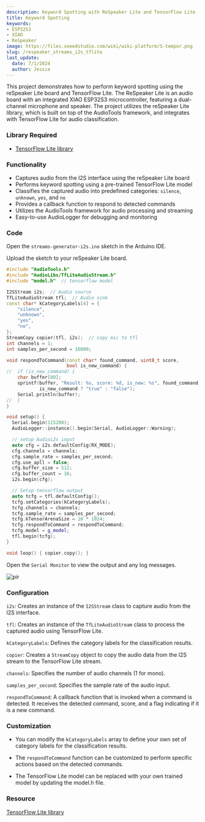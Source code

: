 ```yaml
---
description: Keyword Spotting with ReSpeaker Lite and TensorFlow Lite
title: Keyword Spotting
keywords:
- ESP32S3
- XIAO
- ReSpeaker
image: https://files.seeedstudio.com/wiki/wiki-platform/S-tempor.png
slug: /respeaker_streams_i2s_tflite
last_update:
  date: 7/1/2024
  author: Jessie
---
```



This project demonstrates how to perform keyword spotting using the reSpeaker Lite board and TensorFlow Lite. The ReSpeaker Lite is an audio board with an integrated XIAO ESP32S3 microcontroller, featuring a dual-channel microphone and speaker. The project utilizes the reSpeaker Lite library, which is built on top of the AudioTools framework, and integrates with TensorFlow Lite for audio classification.


### Library Required

* [TensorFlow Lite library](https://github.com/limengdu/tflite-micro-reSpeaker-Lite-arduino-examples)



### Functionality

* Captures audio from the I2S interface using the reSpeaker Lite board
* Performs keyword spotting using a pre-trained TensorFlow Lite model
* Classifies the captured audio into predefined categories: `silence`, `unknown`, `yes`, and `no`
* Provides a callback function to respond to detected commands
* Utilizes the AudioTools framework for audio processing and streaming
* Easy-to-use AudioLogger for debugging and monitoring



### Code

Open the `streams-generator-i2s.ino` sketch in the Arduino IDE.


Upload the sketch to your reSpeaker Lite board.

```cpp
#include "AudioTools.h"
#include "AudioLibs/TfLiteAudioStream.h"
#include "model.h"  // tensorflow model

I2SStream i2s;  // Audio source
TfLiteAudioStream tfl;  // Audio sink
const char* kCategoryLabels[4] = {
    "silence",
    "unknown",
    "yes",
    "no",
};
StreamCopy copier(tfl, i2s);  // copy mic to tfl
int channels = 1;
int samples_per_second = 16000;

void respondToCommand(const char* found_command, uint8_t score,
                      bool is_new_command) {
//  if (is_new_command) {
    char buffer[80];
    sprintf(buffer, "Result: %s, score: %d, is_new: %s", found_command, score,
            is_new_command ? "true" : "false");
    Serial.println(buffer);
//  }
}

void setup() {
  Serial.begin(115200);
  AudioLogger::instance().begin(Serial, AudioLogger::Warning);

  // setup Audioi2s input
  auto cfg = i2s.defaultConfig(RX_MODE);
  cfg.channels = channels;
  cfg.sample_rate = samples_per_second;
  cfg.use_apll = false;
  cfg.buffer_size = 512;
  cfg.buffer_count = 16;
  i2s.begin(cfg);

  // Setup tensorflow output
  auto tcfg = tfl.defaultConfig();
  tcfg.setCategories(kCategoryLabels);
  tcfg.channels = channels;
  tcfg.sample_rate = samples_per_second;
  tcfg.kTensorArenaSize = 10 * 1024;
  tcfg.respondToCommand = respondToCommand;
  tcfg.model = g_model;
  tfl.begin(tcfg);
}

void loop() { copier.copy(); }
```

Open the `Serial Monitor` to view the output and any log messages.

<p style={{textAlign: 'center'}}><img src="https://files.seeedstudio.com/wiki/SenseCAP/respeaker/yes_or_no.png" alt="pir" width={800} height="auto" /></p>




### Configuration

`i2s`: Creates an instance of the `I2SStream` class to capture audio from the I2S interface.

`tfl`: Creates an instance of the `TfLiteAudioStream` class to process the captured audio using TensorFlow Lite.

`kCategoryLabels`: Defines the category labels for the classification results.

`copier`: Creates a `StreamCopy` object to copy the audio data from the I2S stream to the TensorFlow Lite stream.

`channels`: Specifies the number of audio channels (1 for mono).

`samples_per_second`: Specifies the sample rate of the audio input.

`respondToCommand`: A callback function that is invoked when a command is detected. It receives the detected command, score, and a flag indicating if it is a new command.


### Customization

* You can modify the `kCategoryLabels` array to define your own set of category labels for the classification results.

* The `respondToCommand` function can be customized to perform specific actions based on the detected commands.

* The TensorFlow Lite model can be replaced with your own trained model by updating the model.h file.


### Resource

[TensorFlow Lite library](https://github.com/limengdu/reSpeaker_Lite-Arduino-Library/tree/main/examples/streams-i2s-tflite)